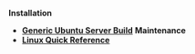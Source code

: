 **Installation**
- [**Generic Ubuntu Server Build**](/ubuntu/server_build)
**Maintenance**
- [**Linux Quick Reference**](/ubuntu/linux_notes)

